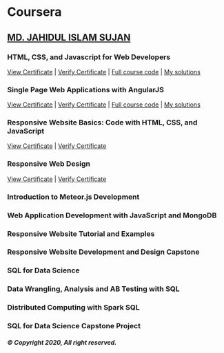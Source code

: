 # Coursera

## [MD. JAHIDUL ISLAM SUJAN](https://jahidofficial.github.io)

### HTML, CSS, and Javascript for Web Developers

[View Certificate](https://jahidofficial.github.io/MyCourses/Certificates/TDBRR3CVHGFY.jpg) | [Verify Certificate](https://www.coursera.org/verify/TDBRR3CVHGFY) | 
[Full course code](https://github.com/jhu-ep-coursera/fullstack-course4/) | [My solutions](https://jahidofficial.github.io/MyCourses/Coursera/html-css-javascript-for-web-developers/)

### Single Page Web Applications with AngularJS

[View Certificate](https://jahidofficial.github.io/MyCourses/Certificates/8V4JVQ2XQZEG.jpg) | [Verify Certificate](https://www.coursera.org/verify/8V4JVQ2XQZEG) | 
[Full course code](https://github.com/jhu-ep-coursera/fullstack-course5/) | [My solutions](https://jahidofficial.github.io/MyCourses/Coursera/single-page-web-applications-with-angularjs/)

### Responsive Website Basics: Code with HTML, CSS, and JavaScript

[View Certificate](https://jahidofficial.github.io/MyCourses/Certificates/X58NMXF76FXX.jpg) | [Verify Certificate](https://www.coursera.org/verify/X58NMXF76FXX)

### Responsive Web Design

[View Certificate](https://jahidofficial.github.io/MyCourses/Certificates/4LXL5GRN4CCK.jpg) | [Verify Certificate](https://www.coursera.org/verify/4LXL5GRN4CCK)

### Introduction to Meteor.js Development

<!--[View Certificate](https://jahidofficial.github.io/MyCourses/Certificates/#.jpg) | [Verify Certificate](https://www.coursera.org/verify/#)-->

### Web Application Development with JavaScript and MongoDB

<!--[View Certificate](https://jahidofficial.github.io/MyCourses/Certificates/#.jpg) | [Verify Certificate](https://www.coursera.org/verify/#)-->

### Responsive Website Tutorial and Examples

<!--[View Certificate](https://jahidofficial.github.io/MyCourses/Certificates/#.jpg) | [Verify Certificate](https://www.coursera.org/verify/#)-->

### Responsive Website Development and Design Capstone

<!--[View Certificate](https://jahidofficial.github.io/MyCourses/Certificates/#.jpg) | [Verify Certificate](https://www.coursera.org/verify/#)-->

### SQL for Data Science

<!--[View Certificate](https://jahidofficial.github.io/MyCourses/Certificates/#.jpg) | [Verify Certificate](https://www.coursera.org/verify/#)-->

### Data Wrangling, Analysis and AB Testing with SQL

<!--[View Certificate](https://jahidofficial.github.io/MyCourses/Certificates/#.jpg) | [Verify Certificate](https://www.coursera.org/verify/#)-->

### Distributed Computing with Spark SQL

<!--[View Certificate](https://jahidofficial.github.io/MyCourses/Certificates/#.jpg) | [Verify Certificate](https://www.coursera.org/verify/#)-->

### SQL for Data Science Capstone Project

<!--[View Certificate](https://jahidofficial.github.io/MyCourses/Certificates/#.jpg) | [Verify Certificate](https://www.coursera.org/verify/#)-->

##### &copy; Copyright 2020, All right reserved.